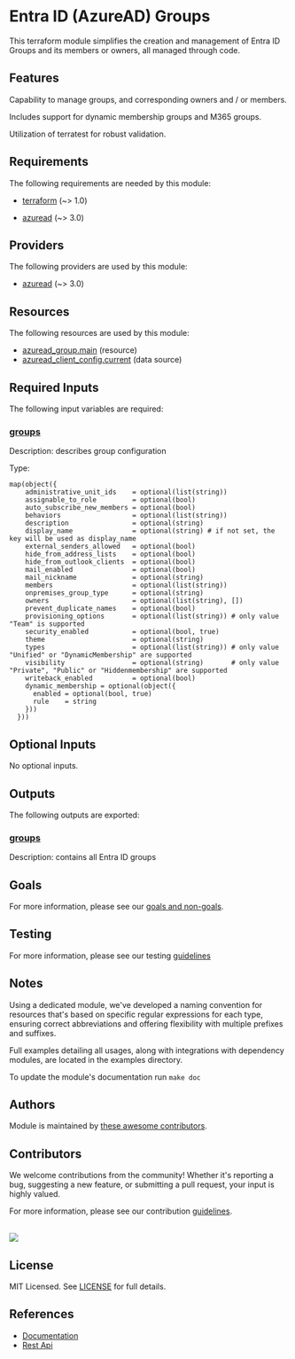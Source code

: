 # Entra ID (AzureAD) Groups

 This terraform module simplifies the creation and management of Entra ID Groups and its members or owners, all managed through code.

## Features

Capability to manage groups, and corresponding owners and / or members. 

Includes support for dynamic membership groups and M365 groups.

Utilization of terratest for robust validation.

<!-- BEGIN_TF_DOCS -->
## Requirements

The following requirements are needed by this module:

- <a name="requirement_terraform"></a> [terraform](#requirement\_terraform) (~> 1.0)

- <a name="requirement_azuread"></a> [azuread](#requirement\_azuread) (~> 3.0)

## Providers

The following providers are used by this module:

- <a name="provider_azuread"></a> [azuread](#provider\_azuread) (~> 3.0)

## Resources

The following resources are used by this module:

- [azuread_group.main](https://registry.terraform.io/providers/hashicorp/azuread/latest/docs/resources/group) (resource)
- [azuread_client_config.current](https://registry.terraform.io/providers/hashicorp/azuread/latest/docs/data-sources/client_config) (data source)

## Required Inputs

The following input variables are required:

### <a name="input_groups"></a> [groups](#input\_groups)

Description: describes group configuration

Type:

```hcl
map(object({
    administrative_unit_ids    = optional(list(string))
    assignable_to_role         = optional(bool)
    auto_subscribe_new_members = optional(bool)
    behaviors                  = optional(list(string))
    description                = optional(string)
    display_name               = optional(string) # if not set, the key will be used as display_name
    external_senders_allowed   = optional(bool)
    hide_from_address_lists    = optional(bool)
    hide_from_outlook_clients  = optional(bool)
    mail_enabled               = optional(bool)
    mail_nickname              = optional(string)
    members                    = optional(list(string))
    onpremises_group_type      = optional(string)
    owners                     = optional(list(string), [])
    prevent_duplicate_names    = optional(bool)
    provisioning_options       = optional(list(string)) # only value "Team" is supported
    security_enabled           = optional(bool, true)
    theme                      = optional(string)
    types                      = optional(list(string)) # only value "Unified" or "DynamicMembership" are supported
    visibility                 = optional(string)       # only value "Private", "Public" or "Hiddenmembership" are supported
    writeback_enabled          = optional(bool)
    dynamic_membership = optional(object({
      enabled = optional(bool, true)
      rule    = string
    }))
  }))
```

## Optional Inputs

No optional inputs.

## Outputs

The following outputs are exported:

### <a name="output_groups"></a> [groups](#output\_groups)

Description: contains all Entra ID groups
<!-- END_TF_DOCS -->

## Goals

For more information, please see our [goals and non-goals](./GOALS.md).

## Testing

For more information, please see our testing [guidelines](./TESTING.md)

## Notes

Using a dedicated module, we've developed a naming convention for resources that's based on specific regular expressions for each type, ensuring correct abbreviations and offering flexibility with multiple prefixes and suffixes.

Full examples detailing all usages, along with integrations with dependency modules, are located in the examples directory.

To update the module's documentation run `make doc`

## Authors

Module is maintained by [these awesome contributors](https://github.com/cloudnationhq/terraform-azuread-groups/graphs/contributors).

## Contributors

We welcome contributions from the community! Whether it's reporting a bug, suggesting a new feature, or submitting a pull request, your input is highly valued.

For more information, please see our contribution [guidelines](./CONTRIBUTING.md). <br><br>

<a href="https://github.com/cloudnationhq/terraform-azuread-groups/graphs/contributors">
  <img src="https://contrib.rocks/image?repo=cloudnationhq/terraform-azuread-groups" />
</a>

## License

MIT Licensed. See [LICENSE](./LICENSE) for full details.

## References

- [Documentation](https://learn.microsoft.com/en-us/entra/fundamentals/concept-learn-about-groups)
- [Rest Api](https://learn.microsoft.com/en-us/graph/api/resources/groups-overview)
